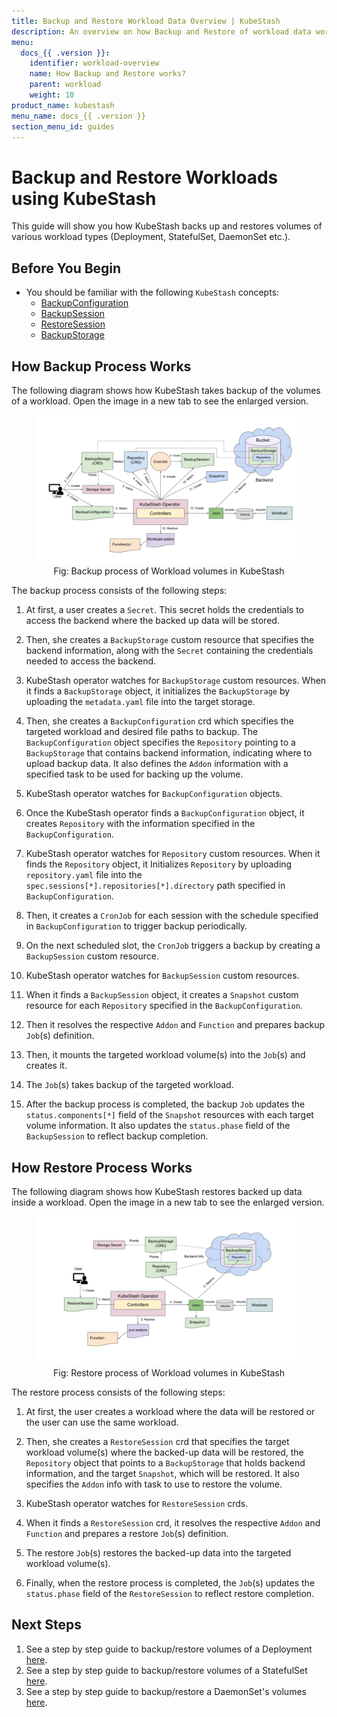 ```yaml
---
title: Backup and Restore Workload Data Overview | KubeStash
description: An overview on how Backup and Restore of workload data works in KubeStash.
menu:
  docs_{{ .version }}:
    identifier: workload-overview
    name: How Backup and Restore works?
    parent: workload
    weight: 10
product_name: kubestash
menu_name: docs_{{ .version }}
section_menu_id: guides
---
```


# Backup and Restore Workloads using KubeStash

This guide will show you how KubeStash backs up and restores volumes of various workload types (Deployment, StatefulSet, DaemonSet etc.).

## Before You Begin

- You should be familiar with the following `KubeStash` concepts:
  - [BackupConfiguration](/docs/concepts/crds/backupconfiguration/index.md)
  - [BackupSession](/docs/concepts/crds/backupsession/index.md)
  - [RestoreSession](/docs/concepts/crds/restoresession/index.md)
  - [BackupStorage](/docs/concepts/crds/backupstorage/index.md)

## How Backup Process Works

The following diagram shows how KubeStash takes backup of the volumes of a workload. Open the image in a new tab to see the enlarged version.

<figure align="center">
   <img alt="KubeStash Backup Flow" src="images/backup_overview.svg">
    <figcaption align="center">Fig: Backup process of Workload volumes in KubeStash</figcaption>
</figure>

The backup process consists of the following steps:

1. At first, a user creates a `Secret`. This secret holds the credentials to access the backend where the backed up data will be stored.

2. Then, she creates a `BackupStorage` custom resource that specifies the backend information, along with the `Secret` containing the credentials needed to access the backend.

3. KubeStash operator watches for `BackupStorage` custom resources. When it finds a `BackupStorage` object, it initializes the `BackupStorage` by uploading the `metadata.yaml` file into the target storage.

4. Then, she creates a `BackupConfiguration` crd which specifies the targeted workload and desired file paths to backup. The `BackupConfiguration` object specifies the `Repository` pointing to a `BackupStorage` that contains backend information, indicating where to upload backup data. It also defines the `Addon` information with a specified task to be used for backing up the volume.

5. KubeStash operator watches for `BackupConfiguration` objects.

6. Once the KubeStash operator finds a `BackupConfiguration` object, it creates `Repository` with the information specified in the `BackupConfiguration`.

7. KubeStash operator watches for `Repository` custom resources. When it finds the `Repository` object, it Initializes `Repository` by uploading `repository.yaml` file into the `spec.sessions[*].repositories[*].directory` path specified in `BackupConfiguration`.

8. Then, it creates a `CronJob` for each session with the schedule specified in `BackupConfiguration` to trigger backup periodically.

9. On the next scheduled slot, the `CronJob` triggers a backup by creating a `BackupSession` custom resource.

10. KubeStash operator watches for `BackupSession` custom resources.

11. When it finds a `BackupSession` object, it creates a `Snapshot` custom resource for each `Repository` specified in the `BackupConfiguration`.

12. Then it resolves the respective `Addon` and `Function` and prepares backup `Job`(s) definition.

13. Then, it mounts the targeted workload volume(s) into the `Job`(s) and creates it.

14. The `Job`(s) takes backup of the targeted workload.

15. After the backup process is completed, the backup `Job` updates the `status.components[*]` field of the `Snapshot` resources with each target volume information. It also updates the `status.phase` field of the `BackupSession` to reflect backup completion.

## How Restore Process Works

The following diagram shows how KubeStash restores backed up data inside a workload. Open the image in a new tab to see the enlarged version.

<figure align="center">
   <img alt="KubeStash Restore Flow" src="images/restore_overview.svg">
    <figcaption align="center">Fig: Restore process of Workload volumes in KubeStash</figcaption>
</figure>

The restore process consists of the following steps:

1. At first, the user creates a workload where the data will be restored or the user can use the same workload.

2. Then, she creates a `RestoreSession` crd that specifies the target workload volume(s) where the backed-up data will be restored, the `Repository` object that points to a `BackupStorage` that holds backend information, and the target `Snapshot`, which will be restored. It also specifies the `Addon` info with task to use to restore the volume.

3. KubeStash operator watches for `RestoreSession` crds.

4. When it finds a `RestoreSession` crd, it resolves the respective `Addon` and `Function` and prepares a restore `Job`(s) definition.

5. The restore `Job`(s) restores the backed-up data into the targeted workload volume(s).

6. Finally, when the restore process is completed, the `Job`(s) updates the `status.phase` field of the `RestoreSession` to reflect restore completion.

## Next Steps

1. See a step by step guide to backup/restore volumes of a Deployment [here](/docs/guides/workloads/deployment/index.md).
2. See a step by step guide to backup/restore volumes of a StatefulSet [here](/docs/guides/workloads/statefulset/index.md).
3. See a step by step guide to backup/restore a DaemonSet's volumes [here](/docs/guides/workloads/daemonset/index.md).
